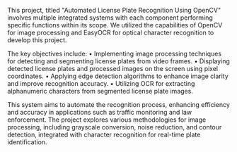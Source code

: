 <p>This project, titled "Automated License Plate Recognition Using OpenCV" involves multiple integrated systems with each component performing specific functions within its scope. We utilized the capabilities of OpenCV for image processing and EasyOCR for optical character recognition to develop this project. </p>
<p>The key objectives include:
•	Implementing image processing techniques for detecting and segmenting license plates from video frames.
•	Displaying detected license plates and processed images on the screen using pixel coordinates.
•	Applying edge detection algorithms to enhance image clarity and improve recognition accuracy.
•	Utilizing OCR for extracting alphanumeric characters from segmented license plate images.
</p>
<p>
This system aims to automate the recognition process, enhancing efficiency and accuracy in applications such as traffic monitoring and law enforcement. The project explores various methodologies for image processing, including grayscale conversion, noise reduction, and contour detection, integrated with character recognition for real-time plate identification. </p>
